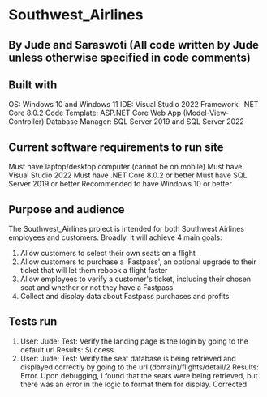# Southwest_Airlines
## By Jude and Saraswoti (All code written by Jude unless otherwise specified in code comments)


## Built with
OS: Windows 10 and Windows 11
IDE: Visual Studio 2022
Framework: .NET Core 8.0.2
Code Template: ASP.NET Core Web App (Model-View-Controller)
Database Manager: SQL Server 2019 and SQL Server 2022

## Current software requirements to run site
Must have laptop/desktop computer (cannot be on mobile)
Must have Visual Studio 2022
Must have .NET Core 8.0.2 or better
Must have SQL Server 2019 or better
Recommended to have Windows 10 or better

## Purpose and audience
The Southwest_Airlines project is intended for both Southwest Airlines employees and customers. Broadly, it will achieve 4 main goals:
1. Allow customers to select their own seats on a flight
2. Allow customers to purchase a 'Fastpass', an optional upgrade to their ticket that will let them rebook a flight faster
3. Allow employees to verify a customer's ticket, including their chosen seat and whether or not they have a Fastpass
4. Collect and display data about Fastpass purchases and profits

## Tests run
1. User: Jude; Test: Verify the landing page is the login by going to the default url
	Results: Success
2. User: Jude; Test: Verify the seat database is being retrieved and displayed correctly by going to the url (domain)/flights/detail/2
	Results: Error. Upon debugging, I found that the seats were being retrieved, but there was an error in the logic to format them for display. Corrected